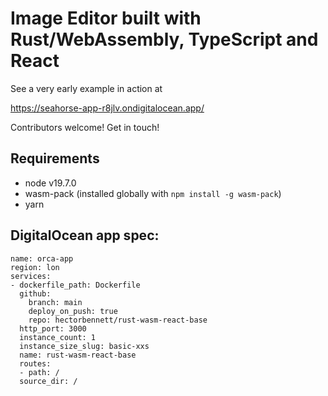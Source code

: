 # Image Editor built with Rust/WebAssembly, TypeScript and React

See a very early example in action at

https://seahorse-app-r8jlv.ondigitalocean.app/

Contributors welcome! Get in touch!

## Requirements

- node v19.7.0
- wasm-pack (installed globally with `npm install -g wasm-pack`)
- yarn

## DigitalOcean app spec:

```
name: orca-app
region: lon
services:
- dockerfile_path: Dockerfile
  github:
    branch: main
    deploy_on_push: true
    repo: hectorbennett/rust-wasm-react-base
  http_port: 3000
  instance_count: 1
  instance_size_slug: basic-xxs
  name: rust-wasm-react-base
  routes:
  - path: /
  source_dir: /

```
